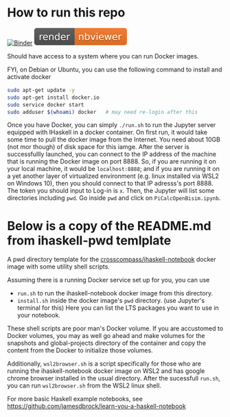 # How to run this repo

[![Binder](https://mybinder.org/badge_logo.svg)](https://mybinder.org/v2/gh/kyagrd/ihaskell-picalc/master?urlpath=lab)
[![NBviewer](./nbviewer_badge.svg)](https://nbviewer.jupyter.org/github/kyagrd/ihaskell-picalc/tree/master/)


Should have access to a system where you can run Docker images.

FYI, on Debian or Ubuntu, you can use the following command to install and activate docker
```bash
sudo apt-get update -y
sudo apt-get install docker.io
sudo service docker start
sudo adduser $(whoami) docker   # may need re-login after this
```

Once you have Docker, you can simply `./run.sh` to run the Jupyter server equipped with IHaskell in a docker container.
On first run, it would take some time to pull the docker image from the Internet. You need about 10GB (not mor though) of disk space for this iamge. After the server is successfullly launched, you can connect to the IP address of the machine that is running the Docker image on port 8888. So, if you are running it on your local machine, it would be `localhost:8888`; and if you are running it on a yet another layer of virtualized environment (e.g. linux installed via WSL2 on Windows 10), then you should connect to that IP adresss's port 8888. The token you should input to Log-in is `x`. Then, the Jupyter will list some directories including `pwd`. Go inside `pwd` and click on `PiCalcOpenBisim.ipynb`.


# Below is a copy of the README.md from ihaskell-pwd temlplate
A pwd directory template for the [crosscompass/ihaskell-notebook](https://github.com/jamesdbrock/ihaskell-notebook) docker image
with some utility shell scripts.

Assuming there is a running Docker service set up for you, you can use
  * `run.sh` to run the ihaskell-notebook docker image from this directory.
  * `install.sh` inside the docker image's `pwd` directory. (use Jupyter's terminal for this) Here you can list the LTS packages you want to use in your notebook.

These shell scripts are poor man's Docker volume. If you are accustomed to Docker volumes, you may as well go ahead and make volumes for the snapshots and global-projects directory of the container and copy the content from the Docker to initialize those volumes.

Additionally, `wsl2browser.sh` is a script specifically for those who are running the ihaskell-notebook docker image on WSL2 and has google chrome browser installed in the usual directory. After the sucessfull `run.sh`, you can run `wsl2browser.sh` from the WSL2 linux shell.

For more basic Haskell example notebooks, see https://github.com/jamesdbrock/learn-you-a-haskell-notebook
